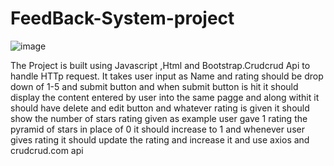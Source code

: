 ﻿# FeedBack-System-project


![image](https://github.com/Faranaz08/FeedBack-System-project/assets/83759275/91e375de-1f34-4d5d-b62f-bb970cc594b1)

The Project is built using Javascript ,Html and Bootstrap.Crudcrud Api to handle HTTp request.
It takes user input as Name and rating should be drop down of 1-5 and submit button and when submit button is hit it should display the content entered by user into the same pagge and along withit it should have delete and edit button and whatever rating is given it should show the number of stars rating given as example user gave 1 rating the pyramid of stars in place of 0 it should increase to 1 and whenever user gives rating it should update the rating and increase it and use axios and crudcrud.com api
